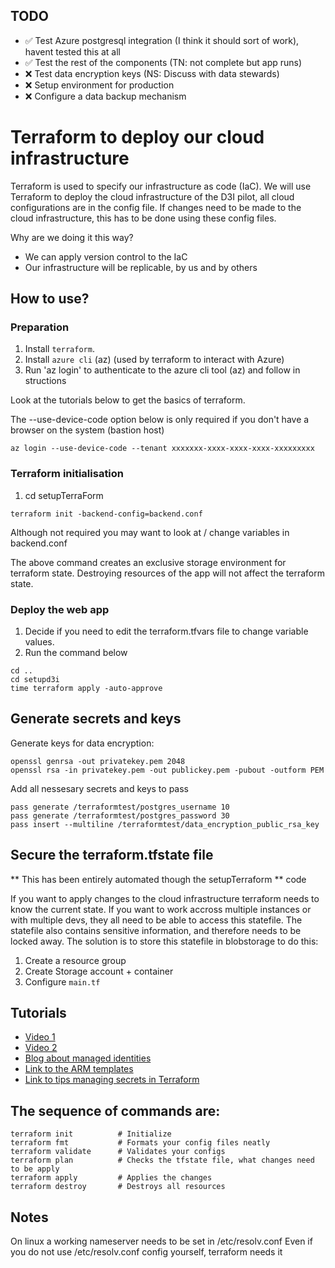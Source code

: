 ## TODO

- ✅ Test Azure postgresql integration (I think it should sort of work), havent tested this at all
- ✅ Test the rest of the components (TN: not complete but app runs)
- ❌ Test data encryption keys (NS: Discuss with data stewards)
- ❌ Setup environment for production
- ❌ Configure a data backup mechanism

# Terraform to deploy our cloud infrastructure

Terraform is used to specify our infrastructure as code (IaC). We will use Terraform to deploy the cloud infrastructure of the D3I pilot, all cloud configurations are in the config file. If changes need to be made to the cloud infrastructure, this has to be done using these config files.

Why are we doing it this way?

- We can apply version control to the IaC
- Our infrastructure will be replicable, by us and by others

## How to use?
### Preparation

1. Install `terraform`. 
2. Install `azure cli` (az) (used by terraform to interact with Azure)
3. Run 'az login' to authenticate to the azure cli tool (az) and follow in structions

Look at the tutorials below to get the basics of terraform. 

The --use-device-code option below is only required if you don't have a browser on the system (bastion host)

    az login --use-device-code --tenant xxxxxxx-xxxx-xxxx-xxxx-xxxxxxxxx

### Terraform initialisation

1. cd setupTerraForm
```
terraform init -backend-config=backend.conf
```

Although not required you may want to look at / change variables in backend.conf

The above command creates an exclusive storage environment for terraform state.
Destroying resources of the app will not affect the terraform state.

### Deploy the web app

1. Decide if you need to edit the terraform.tfvars file to change variable values.
2. Run the command below

```
cd ..
cd setupd3i
time terraform apply -auto-approve
```
## Generate secrets and keys

Generate keys for data encryption:

```
openssl genrsa -out privatekey.pem 2048
openssl rsa -in privatekey.pem -out publickey.pem -pubout -outform PEM
```

Add all nessesary secrets and keys to pass

```
pass generate /terraformtest/postgres_username 10
pass generate /terraformtest/postgres_password 30
pass insert --multiline /terraformtest/data_encryption_public_rsa_key
```

## Secure the terraform.tfstate file 

** This has been entirely automated though the setupTerraform ** code

If you want to apply changes to the cloud infrastructure terraform needs to know the current state.
If you want to work accross multiple instances or with multiple devs, they all need to be able to access this statefile.
The statefile also contains sensitive information, and therefore needs to be locked away.
The solution is to store this statefile in blobstorage to do this: 

1. Create a resource group 
2. Create Storage account + container
3. Configure `main.tf`

## Tutorials

- [Video 1](https://www.youtube.com/watch?v=7xngnjfIlK4)
- [Video 2](https://www.youtube.com/watch?v=RTEgE2lcyk4)
- [Blog about managed identities](https://pontifex.dev/posts/terraform-azure-managed-identity/)
- [Link to the ARM templates](https://docs.microsoft.com/en-au/azure/templates/)
- [Link to tips managing secrets in Terraform](https://blog.gruntwork.io/a-comprehensive-guide-to-managing-secrets-in-your-terraform-code-1d586955ace1)


## The sequence of commands are:

```
terraform init          # Initialize
terraform fmt           # Formats your config files neatly
terraform validate      # Validates your configs
terraform plan          # Checks the tfstate file, what changes need to be apply
terraform apply         # Applies the changes
terraform destroy       # Destroys all resources
```

## Notes
On linux a working nameserver needs to be set in /etc/resolv.conf
Even if you do not use /etc/resolv.conf config yourself, terraform needs it


